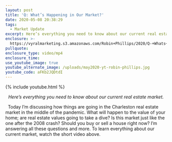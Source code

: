```yaml
---
layout: post
title: 'Q: What’s Happening in Our Market?'
date: 2020-05-08 20:38:29
tags:
  - Market Update
excerpt: Here’s everything you need to know about our current real estate market.
enclosure: >-
  https://vyralmarketing.s3.amazonaws.com/Robin+Phillips/2020/Q-+Whats+Happening+in+Our+Market_.mp4
pullquote:
enclosure_type: video/mp4
enclosure_time:
use_youtube_image: true
youtube_alternate_image: /uploads/may2020-yt-robin-phillips.jpg
youtube_code: aFKb2JQDtdI
---
```


{% include youtube.html %}

<p style="text-align:center"><em>Here’s everything you need to know about our current real estate market.</em></p>&nbsp;
Today I’m discussing how things are going in the Charleston real estate market in the middle of the pandemic. What will happen to the value of your home; are real estate values going to take a dive? Is this market just like the one after the 2008 crash? Should you buy or sell a house right now? I’m answering all these questions and more. To learn everything about our current market, watch the short video above.&nbsp;